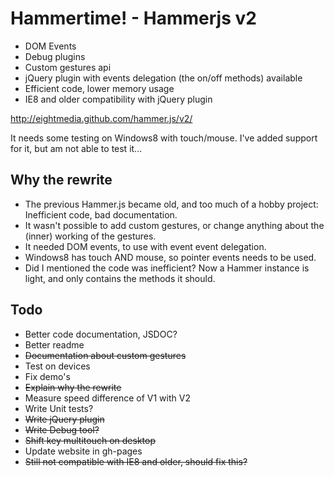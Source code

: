# Hammertime! - Hammerjs v2

- DOM Events
- Debug plugins
- Custom gestures api
- jQuery plugin with events delegation (the on/off methods) available
- Efficient code, lower memory usage
- IE8 and older compatibility with jQuery plugin

http://eightmedia.github.com/hammer.js/v2/

It needs some testing on Windows8 with touch/mouse. I've added support for it, but am not able to test it...


## Why the rewrite

- The previous Hammer.js became old, and too much of a hobby project: Inefficient code, bad documentation.
- It wasn't possible to add custom gestures, or change anything about the (inner) working of the gestures.
- It needed DOM events, to use with event event delegation.
- Windows8 has touch AND mouse, so pointer events needs to be used.
- Did I mentioned the code was inefficient? Now a Hammer instance is light, and only contains the methods it should.


## Todo

- Better code documentation, JSDOC?
- Better readme
- ~~Documentation about custom gestures~~
- Test on devices
- Fix demo's
- ~~Explain why the rewrite~~
- Measure speed difference of V1 with V2
- Write Unit tests?
- ~~Write jQuery plugin~~
- ~~Write Debug tool?~~
- ~~Shift key multitouch on desktop~~
- Update website in gh-pages
- ~~Still not compatible with IE8 and older, should fix this?~~
